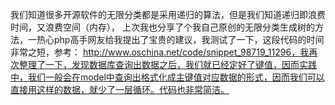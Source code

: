 我们知道很多开源软件的无限分类都是采用递归的算法，但是我们知道递归即浪费时间，又浪费空间（内存）， 
上次我也分享了个我自己原创的无限分类生成树的方法，一热心php高手网友给我提出了宝贵的建议，我测试了一下，这段代码的时间非常之短，参考： http://www.oschina.net/code/snippet_98719_11296，我再次整理了一下，发现数据库查询出数据之后，我们就已经定好了键值，因而实践中，我们一般会在model中查询出格式化成主键值对应数据的形式，因而我们可以直接用这样的数据，就少了一层循环。代码也非常简洁。 